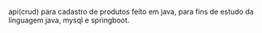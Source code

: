 api(crud) para cadastro de produtos feito em java, para fins de estudo da linguagem java, mysql e springboot.